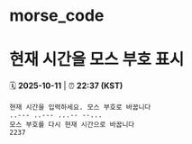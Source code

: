 # morse_code
# 현재 시간을 모스 부호 표시
<!-- MORSE_TIME_START -->
🗓️ **2025-10-11** | ⏰ **22:37 (KST)**

```
현재 시간을 입력하세요. 모스 부호로 바꿉니다
..--- ..--- ...-- --...
모스 부호를 다시 현재 시간으로 바꿉니다
2237
```
<!-- MORSE_TIME_END -->
